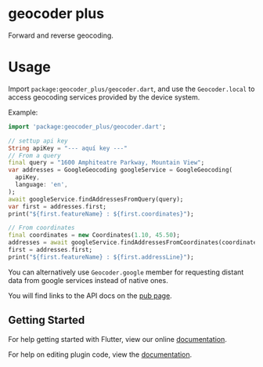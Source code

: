 # geocoder plus

Forward and reverse geocoding.

# Usage

Import `package:geocoder_plus/geocoder.dart`, and use the `Geocoder.local` to access geocoding services provided by the device system.

Example:

```dart
import 'package:geocoder_plus/geocoder.dart';

// settup api key
String apiKey = "--- aquí key ---"
// From a query
final query = "1600 Amphiteatre Parkway, Mountain View";
var addresses = GoogleGeocoding googleService = GoogleGeocoding(
  apiKey,
  language: 'en',
);
await googleService.findAddressesFromQuery(query);
var first = addresses.first;
print("${first.featureName} : ${first.coordinates}");

// From coordinates
final coordinates = new Coordinates(1.10, 45.50);
addresses = await googleService.findAddressesFromCoordinates(coordinates);
first = addresses.first;
print("${first.featureName} : ${first.addressLine}");
```

You can alternatively use `Geocoder.google` member for requesting distant data from google services instead of native ones.

You will find links to the API docs on the [pub page](https://pub.dartlang.org/packages/geocoder_plus).

## Getting Started

For help getting started with Flutter, view our online
[documentation](http://flutter.io/).

For help on editing plugin code, view the [documentation](https://flutter.io/platform-plugins/#edit-code).
